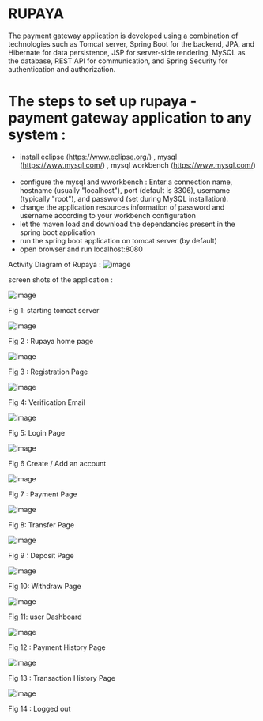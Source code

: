 # RUPAYA
The payment gateway application is developed using a combination of technologies such as Tomcat server, Spring Boot for the backend, JPA, and Hibernate for data persistence, JSP for server-side rendering, MySQL as the database, REST API for communication, and Spring Security for authentication and authorization.

# The steps to set up rupaya - payment gateway application to any system :

- install eclipse (https://www.eclipse.org/) , mysql  (https://www.mysql.com/) , mysql workbench  (https://www.mysql.com/) .
- configure the mysql and wworkbench : Enter a connection name, hostname (usually "localhost"), port (default is 3306), username (typically "root"), and password (set during MySQL installation).
- change the application resources information of password and username according to your workbench configuration 
- let the maven load and download the dependancies present in the spring boot application
- run the spring boot application on tomcat server (by default)
- open browser and run localhost:8080



Activity Diagram of Rupaya :
![image](https://github.com/shanutech12/RUPAYA/assets/104708550/9b117a0d-4977-4cec-a554-82f4e4157b21)


screen shots of the application : 

![image](https://github.com/shanutech12/RUPAYA/assets/104708550/f63f47e9-bb7d-4e52-a3c3-07d51b3e8368)

Fig 1: starting tomcat server


![image](https://github.com/shanutech12/RUPAYA/assets/104708550/42891379-64d9-4d47-abd3-95b2519669ec)

Fig 2 : Rupaya home page


![image](https://github.com/shanutech12/RUPAYA/assets/104708550/32573b88-9d0e-4b15-9b3b-4a5602dddf7d)

Fig 3 : Registration Page


![image](https://github.com/shanutech12/RUPAYA/assets/104708550/d624e1d6-a343-4e66-a146-4591bbe8f2f6)

Fig 4: Verification Email


![image](https://github.com/shanutech12/RUPAYA/assets/104708550/e75457dd-78c5-4593-ba3f-4ef01c55ac49)

Fig 5: Login Page


![image](https://github.com/shanutech12/RUPAYA/assets/104708550/c96f6101-1683-4271-a340-d92f2262e5ca)

Fig 6 Create / Add an account


![image](https://github.com/shanutech12/RUPAYA/assets/104708550/d84e46b7-4d8d-4b8e-9e96-b113d3c256b9)

Fig 7 : Payment Page


![image](https://github.com/shanutech12/RUPAYA/assets/104708550/0bf71c69-2790-434d-b63a-fbbd7b352d89)

Fig 8: Transfer Page 


![image](https://github.com/shanutech12/RUPAYA/assets/104708550/668ed0ca-b99a-4f53-8e68-357b8a0755f8)

Fig 9 : Deposit Page


![image](https://github.com/shanutech12/RUPAYA/assets/104708550/129c32c6-639d-4605-805a-89868b3fdd05)

Fig 10: Withdraw Page


![image](https://github.com/shanutech12/RUPAYA/assets/104708550/d1096e6d-f870-4058-8b11-70ca81a3b8ce)

Fig 11: user Dashboard


![image](https://github.com/shanutech12/RUPAYA/assets/104708550/bff5e74c-0b16-4f19-83a4-2f567a449fd7)

Fig 12 : Payment History Page


![image](https://github.com/shanutech12/RUPAYA/assets/104708550/611a29c8-7882-4958-99eb-8f8caf7933d2)

Fig 13 : Transaction History Page


![image](https://github.com/shanutech12/RUPAYA/assets/104708550/b7a10951-7750-4dda-8bc0-a00f5a3f43ec)

Fig 14 : Logged out 






